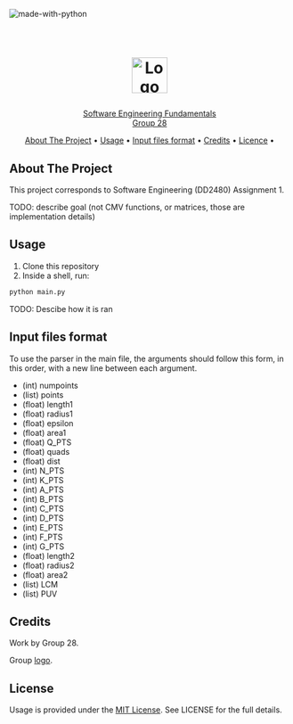 ![made-with-python](https://img.shields.io/badge/Made%20with-Python3-brightgreen)

<!-- LOGO -->
<br />
<h1>
    <p align="center">
        <a href="https://emoji.gg/emoji/ngameboy"><img src="https://emoji.gg/assets/emoji/ngameboy.png" width="64px" height="64px" 
    alt="Logo" width="140" height="220"> 
    </h1>
<p align="center">
    Software Engineering Fundamentals <br> Group 28
</p>

<p align="center">
  <a href="#about-the-project">About The Project</a> •
  <a href="#usage">Usage</a> •
  <a href="#input-files-format">Input files format</a> •
  <a href="#credits">Credits</a> •
  <a href="#licence">Licence</a> •
</p>  
                                                              
## About The Project
This project corresponds to Software Engineering (DD2480) Assignment 1.   

TODO: describe goal (not CMV functions, or matrices, those are implementation details)

## Usage

1. Clone this repository
2. Inside a shell, run:
```sh
python main.py
```
TODO: Descibe how it is ran



## Input files format

To use the parser in the main file, the arguments should follow this form, in this order, with a new line between each argument.

- (int) numpoints
- (list) points
- (float) length1
- (float) radius1
- (float) epsilon
- (float) area1
- (float) Q_PTS
- (float) quads
- (float) dist
- (int) N_PTS
- (int) K_PTS
- (int) A_PTS
- (int) B_PTS
- (int) C_PTS
- (int) D_PTS
- (int) E_PTS
- (int) F_PTS
- (int) G_PTS
- (float) length2
- (float) radius2
- (float) area2
- (list) LCM
- (list) PUV

## Credits
Work by Group 28.

Group [logo](https://emoji.gg/emoji/ngameboy).

## License
Usage is provided under the [MIT License](http://http//opensource.org/licenses/mit-license.php). See LICENSE for the full details.